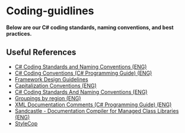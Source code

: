 # Coding-guidlines
**Below are our C# coding standards, naming conventions, and best practices.**

## Useful References
- [C# Coding Standards and Naming Conventions (ENG)](http://www.dofactory.com/reference/csharp-coding-standards)
- [C# Coding Conventions (C# Programming Guide) (ENG)](https://docs.microsoft.com/en-us/dotnet/csharp/programming-guide/inside-a-program/coding-conventions)
- [Framework Design Guidelines](https://docs.microsoft.com/en-us/dotnet/standard/design-guidelines/index)
- [Capitalization Conventions (ENG)](https://msdn.microsoft.com/en-us/library/ms229043(v=vs.110).aspx)
- [C# Coding Standards And Naming Conventions (ENG)](http://www.c-sharpcorner.com/UploadFile/8a67c0/C-Sharp-coding-standards-and-naming-conventions/)
- [Groupings by region (ENG)](https://www.dotnetperls.com/region)
- [XML Documentation Comments (C# Programming Guide) (ENG)](https://docs.microsoft.com/en-us/dotnet/csharp/programming-guide/xmldoc/xml-documentation-comments)
- [Sandcastle - Documentation Compiler for Managed Class Libraries (ENG)](https://sandcastle.codeplex.com/)
- [StyleCop](https://github.com/StyleCop)
